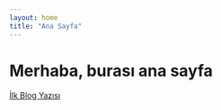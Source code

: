 ```yaml
---
layout: home
title: "Ana Sayfa"
---
```


# Merhaba, burası ana sayfa

[İlk Blog Yazısı](/posts/2025-10-03-ilk-blog-yazim.html)

